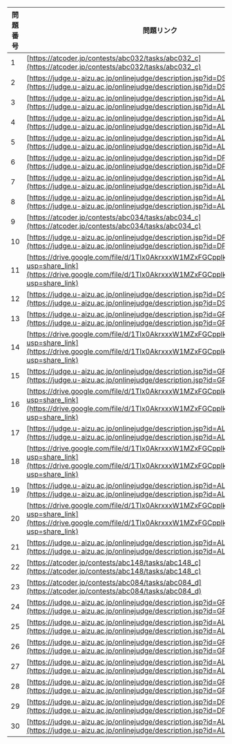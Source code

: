 | 問題番号 | 問題リンク |
| ----- | ----- |
| 1 | [https://atcoder.jp/contests/abc032/tasks/abc032_c](https://atcoder.jp/contests/abc032/tasks/abc032_c) |
| 2 | [https://judge.u-aizu.ac.jp/onlinejudge/description.jsp?id=DSL_2_B&lang=ja](https://judge.u-aizu.ac.jp/onlinejudge/description.jsp?id=DSL_2_B&lang=ja) |
| 3 | [https://judge.u-aizu.ac.jp/onlinejudge/description.jsp?id=ALDS1_6_A&lang=ja](https://judge.u-aizu.ac.jp/onlinejudge/description.jsp?id=ALDS1_6_A&lang=ja) |
| 4 | [https://judge.u-aizu.ac.jp/onlinejudge/description.jsp?id=ALDS1_8_A&lang=ja](https://judge.u-aizu.ac.jp/onlinejudge/description.jsp?id=ALDS1_8_A&lang=ja) |
| 5 | [https://judge.u-aizu.ac.jp/onlinejudge/description.jsp?id=ALDS1_11_B&lang=ja](https://judge.u-aizu.ac.jp/onlinejudge/description.jsp?id=ALDS1_11_B&lang=ja) |
| 6 | [https://judge.u-aizu.ac.jp/onlinejudge/description.jsp?id=DPL_1_B&lang=ja](https://judge.u-aizu.ac.jp/onlinejudge/description.jsp?id=DPL_1_B&lang=ja) |
| 7 | [https://judge.u-aizu.ac.jp/onlinejudge/description.jsp?id=ALDS1_4_B&lang=ja](https://judge.u-aizu.ac.jp/onlinejudge/description.jsp?id=ALDS1_4_B&lang=ja) |
| 8 | [https://judge.u-aizu.ac.jp/onlinejudge/description.jsp?id=ALDS1_3_B&lang=ja](https://judge.u-aizu.ac.jp/onlinejudge/description.jsp?id=ALDS1_3_B&lang=ja) |
| 9 | [https://atcoder.jp/contests/abc034/tasks/abc034_c](https://atcoder.jp/contests/abc034/tasks/abc034_c) |
| 10 | [https://judge.u-aizu.ac.jp/onlinejudge/description.jsp?id=DPL_1_E&lang=ja](https://judge.u-aizu.ac.jp/onlinejudge/description.jsp?id=DPL_1_E&lang=ja) |
| 11 | [https://drive.google.com/file/d/1TIx0AkrxxxW1MZxFGCpplkjHJe4mMUDP/view?usp=share_link](https://drive.google.com/file/d/1TIx0AkrxxxW1MZxFGCpplkjHJe4mMUDP/view?usp=share_link) |
| 12 | [https://judge.u-aizu.ac.jp/onlinejudge/description.jsp?id=DSL_2_A&lang=ja](https://judge.u-aizu.ac.jp/onlinejudge/description.jsp?id=DSL_2_A&lang=ja) |
| 13 | [https://judge.u-aizu.ac.jp/onlinejudge/description.jsp?id=GRL_2_A&lang=ja](https://judge.u-aizu.ac.jp/onlinejudge/description.jsp?id=GRL_2_A&lang=ja) |
| 14 | [https://drive.google.com/file/d/1TIx0AkrxxxW1MZxFGCpplkjHJe4mMUDP/view?usp=share_link](https://drive.google.com/file/d/1TIx0AkrxxxW1MZxFGCpplkjHJe4mMUDP/view?usp=share_link) |
| 15 | [https://judge.u-aizu.ac.jp/onlinejudge/description.jsp?id=GRL_1_B&lang=ja](https://judge.u-aizu.ac.jp/onlinejudge/description.jsp?id=GRL_1_B&lang=ja) |
| 16 | [https://drive.google.com/file/d/1TIx0AkrxxxW1MZxFGCpplkjHJe4mMUDP/view?usp=share_link](https://drive.google.com/file/d/1TIx0AkrxxxW1MZxFGCpplkjHJe4mMUDP/view?usp=share_link) |
| 17 | [https://judge.u-aizu.ac.jp/onlinejudge/description.jsp?id=ALDS1_12_B&lang=ja](https://judge.u-aizu.ac.jp/onlinejudge/description.jsp?id=ALDS1_12_B&lang=ja) |
| 18 | [https://drive.google.com/file/d/1TIx0AkrxxxW1MZxFGCpplkjHJe4mMUDP/view?usp=share_link](https://drive.google.com/file/d/1TIx0AkrxxxW1MZxFGCpplkjHJe4mMUDP/view?usp=share_link) |
| 19 | [https://judge.u-aizu.ac.jp/onlinejudge/description.jsp?id=ALDS1_14_B&lang=ja](https://judge.u-aizu.ac.jp/onlinejudge/description.jsp?id=ALDS1_14_B&lang=ja) |
| 20 | [https://drive.google.com/file/d/1TIx0AkrxxxW1MZxFGCpplkjHJe4mMUDP/view?usp=share_link](https://drive.google.com/file/d/1TIx0AkrxxxW1MZxFGCpplkjHJe4mMUDP/view?usp=share_link) |
| 21 | [https://judge.u-aizu.ac.jp/onlinejudge/description.jsp?id=ALDS1_3_A&lang=ja](https://judge.u-aizu.ac.jp/onlinejudge/description.jsp?id=ALDS1_3_A&lang=ja) |
| 22 | [https://atcoder.jp/contests/abc148/tasks/abc148_c](https://atcoder.jp/contests/abc148/tasks/abc148_c) |
| 23 | [https://atcoder.jp/contests/abc084/tasks/abc084_d](https://atcoder.jp/contests/abc084/tasks/abc084_d) |
| 24 | [https://judge.u-aizu.ac.jp/onlinejudge/description.jsp?id=GRL_4_B&lang=ja](https://judge.u-aizu.ac.jp/onlinejudge/description.jsp?id=GRL_4_B&lang=ja) |
| 25 | [https://judge.u-aizu.ac.jp/onlinejudge/description.jsp?id=ALDS1_11_C&lang=ja](https://judge.u-aizu.ac.jp/onlinejudge/description.jsp?id=ALDS1_11_C&lang=ja) |
| 26 | [https://judge.u-aizu.ac.jp/onlinejudge/description.jsp?id=GRL_1_C&lang=ja](https://judge.u-aizu.ac.jp/onlinejudge/description.jsp?id=GRL_1_C&lang=ja) |
| 27 | [https://judge.u-aizu.ac.jp/onlinejudge/description.jsp?id=ALDS1_4_A&lang=ja](https://judge.u-aizu.ac.jp/onlinejudge/description.jsp?id=ALDS1_4_A&lang=ja) |
| 28 | [https://judge.u-aizu.ac.jp/onlinejudge/description.jsp?id=GRL_1_B&lang=ja](https://judge.u-aizu.ac.jp/onlinejudge/description.jsp?id=GRL_1_B&lang=ja) |
| 29 | [https://judge.u-aizu.ac.jp/onlinejudge/description.jsp?id=DPL_1_F&lang=ja](https://judge.u-aizu.ac.jp/onlinejudge/description.jsp?id=DPL_1_F&lang=ja) |
| 30 | [https://judge.u-aizu.ac.jp/onlinejudge/description.jsp?id=ALDS1_12_C&lang=ja](https://judge.u-aizu.ac.jp/onlinejudge/description.jsp?id=ALDS1_12_C&lang=ja) |

